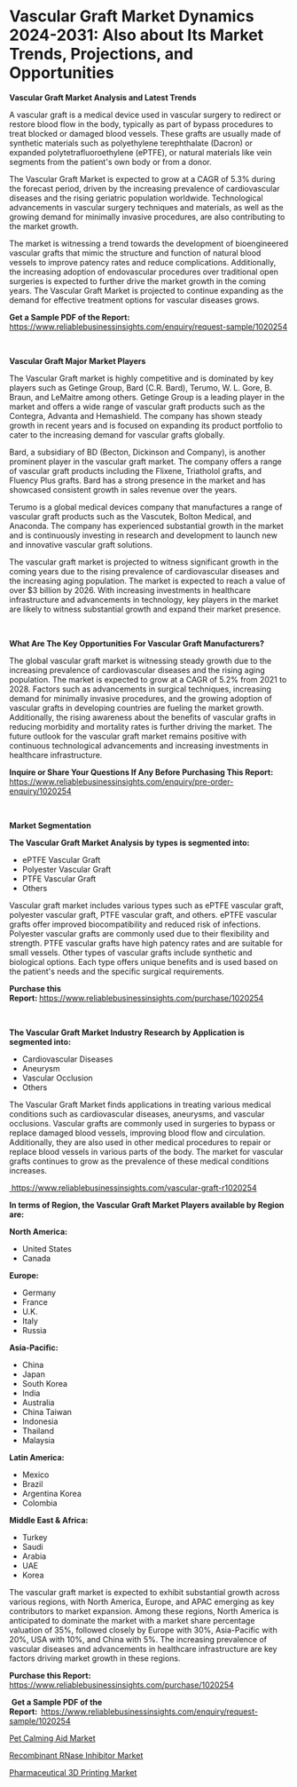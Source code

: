 <p><h1>Vascular Graft Market Dynamics 2024-2031: Also about Its Market Trends, Projections, and Opportunities</h1></p><p><strong>Vascular Graft Market Analysis and Latest Trends</strong></p>
<p><p>A vascular graft is a medical device used in vascular surgery to redirect or restore blood flow in the body, typically as part of bypass procedures to treat blocked or damaged blood vessels. These grafts are usually made of synthetic materials such as polyethylene terephthalate (Dacron) or expanded polytetrafluoroethylene (ePTFE), or natural materials like vein segments from the patient's own body or from a donor.</p><p>The Vascular Graft Market is expected to grow at a CAGR of 5.3% during the forecast period, driven by the increasing prevalence of cardiovascular diseases and the rising geriatric population worldwide. Technological advancements in vascular surgery techniques and materials, as well as the growing demand for minimally invasive procedures, are also contributing to the market growth.</p><p>The market is witnessing a trend towards the development of bioengineered vascular grafts that mimic the structure and function of natural blood vessels to improve patency rates and reduce complications. Additionally, the increasing adoption of endovascular procedures over traditional open surgeries is expected to further drive the market growth in the coming years. The Vascular Graft Market is projected to continue expanding as the demand for effective treatment options for vascular diseases grows.</p></p>
<p><strong>Get a Sample PDF of the Report:&nbsp;</strong> <a href="https://www.reliablebusinessinsights.com/enquiry/request-sample/1020254">https://www.reliablebusinessinsights.com/enquiry/request-sample/1020254</a></p>
<p>&nbsp;</p>
<p><strong>Vascular Graft Major Market Players</strong></p>
<p><p>The Vascular Graft market is highly competitive and is dominated by key players such as Getinge Group, Bard (C.R. Bard), Terumo, W. L. Gore, B. Braun, and LeMaitre among others. Getinge Group is a leading player in the market and offers a wide range of vascular graft products such as the Contegra, Advanta and Hemashield. The company has shown steady growth in recent years and is focused on expanding its product portfolio to cater to the increasing demand for vascular grafts globally.</p><p>Bard, a subsidiary of BD (Becton, Dickinson and Company), is another prominent player in the vascular graft market. The company offers a range of vascular graft products including the Flixene, Triatholol grafts, and Fluency Plus grafts. Bard has a strong presence in the market and has showcased consistent growth in sales revenue over the years.</p><p>Terumo is a global medical devices company that manufactures a range of vascular graft products such as the Vascutek, Bolton Medical, and Anaconda. The company has experienced substantial growth in the market and is continuously investing in research and development to launch new and innovative vascular graft solutions.</p><p>The vascular graft market is projected to witness significant growth in the coming years due to the rising prevalence of cardiovascular diseases and the increasing aging population. The market is expected to reach a value of over $3 billion by 2026. With increasing investments in healthcare infrastructure and advancements in technology, key players in the market are likely to witness substantial growth and expand their market presence.</p></p>
<p>&nbsp;</p>
<p><strong>What Are The Key Opportunities For Vascular Graft Manufacturers?</strong></p>
<p><p>The global vascular graft market is witnessing steady growth due to the increasing prevalence of cardiovascular diseases and the rising aging population. The market is expected to grow at a CAGR of 5.2% from 2021 to 2028. Factors such as advancements in surgical techniques, increasing demand for minimally invasive procedures, and the growing adoption of vascular grafts in developing countries are fueling the market growth. Additionally, the rising awareness about the benefits of vascular grafts in reducing morbidity and mortality rates is further driving the market. The future outlook for the vascular graft market remains positive with continuous technological advancements and increasing investments in healthcare infrastructure.</p></p>
<p><strong>Inquire or Share Your Questions If Any Before Purchasing This Report:</strong> <a href="https://www.reliablebusinessinsights.com/enquiry/pre-order-enquiry/1020254">https://www.reliablebusinessinsights.com/enquiry/pre-order-enquiry/1020254</a></p>
<p>&nbsp;</p>
<p><strong>Market Segmentation</strong></p>
<p><strong>The Vascular Graft Market Analysis by types is segmented into:</strong></p>
<p><ul><li>ePTFE Vascular Graft</li><li>Polyester Vascular Graft</li><li>PTFE Vascular Graft</li><li>Others</li></ul></p>
<p><p>Vascular graft market includes various types such as ePTFE vascular graft, polyester vascular graft, PTFE vascular graft, and others. ePTFE vascular grafts offer improved biocompatibility and reduced risk of infections. Polyester vascular grafts are commonly used due to their flexibility and strength. PTFE vascular grafts have high patency rates and are suitable for small vessels. Other types of vascular grafts include synthetic and biological options. Each type offers unique benefits and is used based on the patient's needs and the specific surgical requirements.</p></p>
<p><strong>Purchase this Report:&nbsp;</strong><a href="https://www.reliablebusinessinsights.com/purchase/1020254">https://www.reliablebusinessinsights.com/purchase/1020254</a></p>
<p>&nbsp;</p>
<p><strong>The Vascular Graft Market Industry Research by Application is segmented into:</strong></p>
<p><ul><li>Cardiovascular Diseases</li><li>Aneurysm</li><li>Vascular Occlusion</li><li>Others</li></ul></p>
<p><p>The Vascular Graft Market finds applications in treating various medical conditions such as cardiovascular diseases, aneurysms, and vascular occlusions. Vascular grafts are commonly used in surgeries to bypass or replace damaged blood vessels, improving blood flow and circulation. Additionally, they are also used in other medical procedures to repair or replace blood vessels in various parts of the body. The market for vascular grafts continues to grow as the prevalence of these medical conditions increases.</p></p>
<p><a href="https://www.reliablebusinessinsights.com/vascular-graft-r1020254">&nbsp;https://www.reliablebusinessinsights.com/vascular-graft-r1020254</a></p>
<p><strong>In terms of Region, the Vascular Graft Market Players available by Region are:</strong></p>
<p>
    <p> <strong> North America: </strong>
        <ul>
            <li>United States</li>
            <li>Canada</li>
        </ul>
        </p> 
    <p> <strong> Europe: </strong>
        <ul>
            <li>Germany</li>
            <li>France</li>
            <li>U.K.</li>
            <li>Italy</li>
            <li>Russia</li>
        </ul>
        </p> 
    <p> <strong> Asia-Pacific: </strong>
        <ul>
            <li>China</li>
            <li>Japan</li>
            <li>South Korea</li>
            <li>India</li>
            <li>Australia</li>
            <li>China Taiwan</li>
            <li>Indonesia</li>
            <li>Thailand</li>
            <li>Malaysia</li>
        </ul>
        </p> 
    <p> <strong> Latin America: </strong>
        <ul>
            <li>Mexico</li>
            <li>Brazil</li>
            <li>Argentina Korea</li>
            <li>Colombia</li>
        </ul>
        </p> 
    <p> <strong> Middle East & Africa: </strong>
        <ul>
            <li>Turkey</li>
            <li>Saudi</li>
            <li>Arabia</li>
            <li>UAE</li>
            <li>Korea</li>
        </ul>
    </p>
    </p>
<p><p>The vascular graft market is expected to exhibit substantial growth across various regions, with North America, Europe, and APAC emerging as key contributors to market expansion. Among these regions, North America is anticipated to dominate the market with a market share percentage valuation of 35%, followed closely by Europe with 30%, Asia-Pacific with 20%, USA with 10%, and China with 5%. The increasing prevalence of vascular diseases and advancements in healthcare infrastructure are key factors driving market growth in these regions.</p></p>
<p><strong>Purchase this Report: </strong><a href="https://www.reliablebusinessinsights.com/purchase/1020254">https://www.reliablebusinessinsights.com/purchase/1020254</a></p>
<p>&nbsp;<strong>Get a Sample PDF of the Report:&nbsp;&nbsp;</strong><a href="https://www.reliablebusinessinsights.com/enquiry/request-sample/1020254">https://www.reliablebusinessinsights.com/enquiry/request-sample/1020254</a></p>
<p><strong></strong></p>
<p><p><a href="https://github.com/hlspriggs/Market-Research-Report-List-1/blob/main/pet-calming-aid-market.md">Pet Calming Aid Market</a></p><p><a href="https://github.com/BurtonGALEN/Market-Research-Report-List-1/blob/main/recombinant-rnase-inhibitor-market.md">Recombinant RNase Inhibitor Market</a></p><p><a href="https://github.com/VincentButlerjXXf/Market-Research-Report-List-1/blob/main/pharmaceutical-3d-printing-market.md">Pharmaceutical 3D Printing Market</a></p></p>